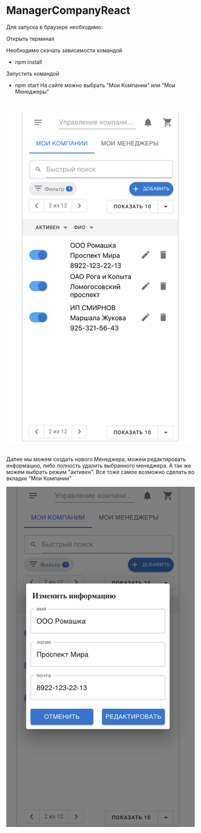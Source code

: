 # ManagerCompanyReact

Для запуска в браузере необходимо:

Открыть терминал

Необходимо скачать зависимости командой
- npm install

Запустить командой 
- npm start
На сайте можно выбрать "Мои Компании" или  "Мои Менеджеры"
<br>
</p>
<img width="1440" alt="mainPage" src="./readme-img/1e.PNG">
<p>
<br>
Далее мы можем создать нового Менеджера, можем редактировать информацию, либо полность удалить выбранного менеджера. А так же можем выбрать режим "активен". Все тоже самое возможно сделать во вкладке "Мои Компании" 
</p>
<img width="1440" alt="mainPage" src="./readme-img/2e.PNG">
<p>
